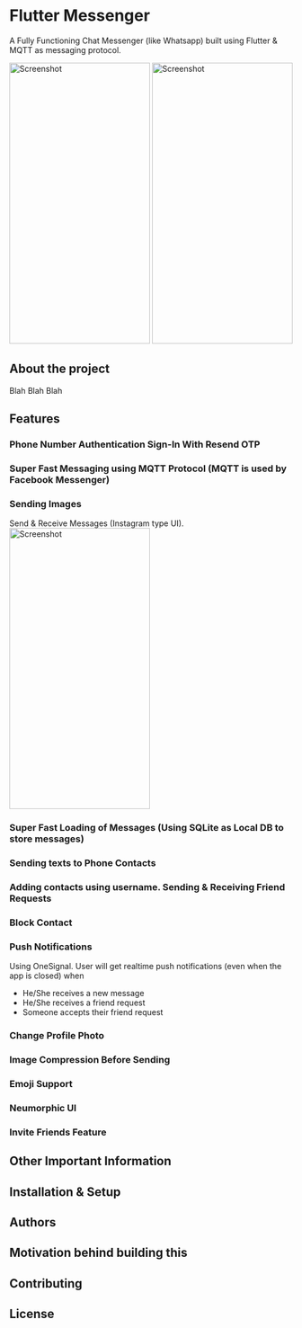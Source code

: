 # Flutter Messenger
A Fully Functioning Chat Messenger (like Whatsapp) built using Flutter & MQTT as messaging protocol.

<img src="https://user-images.githubusercontent.com/47485188/101521998-9c0a2200-39ac-11eb-964a-79d51b4f89c1.png" alt="Screenshot" height="500" width="250"/> <img src="https://user-images.githubusercontent.com/47485188/101522157-dd023680-39ac-11eb-8851-be5b351d3186.png" alt="Screenshot" height="500" width="250"/>

## About the project
Blah Blah Blah

## Features

### Phone Number Authentication Sign-In With Resend OTP
### Super Fast Messaging using MQTT Protocol (MQTT is used by Facebook Messenger)
### Sending Images
Send & Receive Messages (Instagram type UI).
<img src="https://user-images.githubusercontent.com/47485188/101521696-2f8f2300-39ac-11eb-9f42-5afd2ad0e36a.gif" alt="Screenshot" height="500" width="250"/>

### Super Fast Loading of Messages (Using SQLite as Local DB to store messages)
### Sending texts to Phone Contacts
### Adding contacts using username. Sending & Receiving Friend Requests
### Block Contact
### Push Notifications 
Using OneSignal. User will get realtime push notifications (even when the app is closed) when 
- He/She receives a new message
- He/She receives a friend request
- Someone accepts their friend request
### Change Profile Photo
### Image Compression Before Sending
### Emoji Support
### Neumorphic UI
### Invite Friends Feature

## Other Important Information

## Installation & Setup
## Authors
## Motivation behind building this
## Contributing
## License
